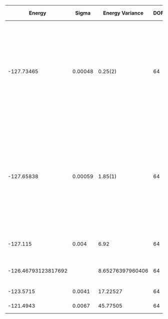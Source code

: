 | Energy     | Sigma   | Energy Variance | DOF | Method                                                       | Data Repository |
|------------|---------|-----------------|-----|--------------------------------------------------------------|-----------------|
| -127.73465 | 0.00048 | 0.25(2)         | 64  | RBM+PP with momentum (K=0), spin-parity (even S), and point-group (A1) projections, 16 hidden units (Method Ref: Phys. Rev. X 11, 031034 (2021)) |                 |
| -127.65838 | 0.00059 | 1.85(1)         | 64  | RBM with momentum (K=0), spin-parity (even S), and point-group (A1) projections, 96 hidden units (Method Ref: J. Phys.: Condens. Matter 33, 174003 (2021)) |                 |
| -127.115   | 0.004   | 6.92            | 64  | VMC with projected BCS (Z2 spin liquid)                      |                 |
| -126.46793123817692 | | 8.65276397960406 | 64 | DMRG (bond dimension = 1024)                                |                 |
| -123.5715  | 0.0041  | 17.22527        | 64  | RBM (alpha = 1)                                              |                 |
| -121.4943  | 0.0067  | 45.77505        | 64  | Jastrow baseline                                             |                 |
